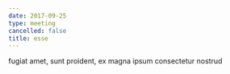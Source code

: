 ```yaml
---
date: 2017-09-25
type: meeting
cancelled: false
title: esse
---
```

fugiat amet, sunt proident, ex magna ipsum consectetur nostrud